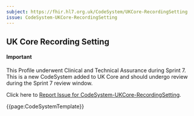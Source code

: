 ```yaml
---
subject: https://fhir.hl7.org.uk/CodeSystem/UKCore-RecordingSetting
issue: CodeSystem-UKCore-RecordingSetting
---
```

## UK Core Recording Setting

<div id="newAsset" markdown="span" class="alert alert-success" role="alert"><h4><i class="fa fa-star"></i> Important</h4>

This Profile underwent Clinical and Technical Assurance during Sprint 7. This is a new CodeSystem added to UK Core and should undergo review during the Sprint 7 review window.

Click here to <a href="https://simplifier.net/HL7FHIRUKCoreR4/CodeSystem-UKCore-RecordingSetting/~issues?level=File">Report Issue for CodeSystem-UKCore-RecordingSetting</a>.
</div>

{{page:CodeSystemTemplate}}